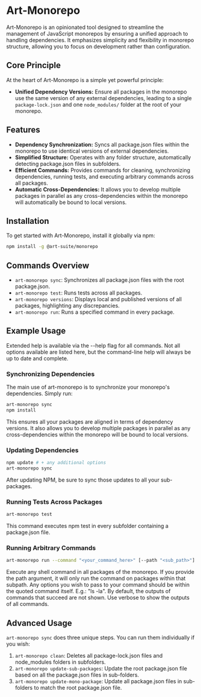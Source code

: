 # Art-Monorepo

Art-Monorepo is an opinionated tool designed to streamline the management of JavaScript monorepos by ensuring a unified approach to handling dependencies. It emphasizes simplicity and flexibility in monorepo structure, allowing you to focus on development rather than configuration.

## Core Principle

At the heart of Art-Monorepo is a simple yet powerful principle:

- **Unified Dependency Versions:** Ensure all packages in the monorepo use the same version of any external dependencies, leading to a single `package-lock.json` and one `node_modules/` folder at the root of your monorepo.

## Features

- **Dependency Synchronization:** Syncs all package.json files within the monorepo to use identical versions of external dependencies.
- **Simplified Structure:** Operates with any folder structure, automatically detecting package.json files in subfolders.
- **Efficient Commands:** Provides commands for cleaning, synchronizing dependencies, running tests, and executing arbitrary commands across all packages.
- **Automatic Cross-Dependencies:** It allows you to develop multiple packages in parallel as any cross-dependencies within the monorepo will automatically be bound to local versions.

## Installation

To get started with Art-Monorepo, install it globally via npm:

```bash
npm install -g @art-suite/monorepo
```

## Commands Overview

- `art-monorepo sync`: Synchronizes all package.json files with the root package.json.
- `art-monorepo test`: Runs tests across all packages.
- `art-monorepo versions`: Displays local and published versions of all packages, highlighting any discrepancies.
- `art-monorepo run`: Runs a specified command in every package.

## Example Usage

Extended help is available via the --help flag for all commands. Not all options available are listed here, but the command-line help will always be up to date and complete.

### Synchronizing Dependencies

The main use of art-monorepo is to synchronize your monorepo's dependencies. Simply run:

```bash
art-monorepo sync
npm install
```

This ensures all your packages are aligned in terms of dependency versions. It also allows you to develop multiple packages in parallel as any cross-dependencies within the monorepo will be bound to local versions.

### Updating Dependencies

```bash
npm update # + any additional options
art-monorepo sync
```

After updating NPM, be sure to sync those updates to all your sub-packages.

### Running Tests Across Packages

```bash
art-monorepo test
```

This command executes npm test in every subfolder containing a package.json file.

### Running Arbitrary Commands

```bash
art-monorepo run --command "<your_command_here>" [--path "<sub_path>"] [--verbose]
```

Execute any shell command in all packages of the monorepo. If you provide the path argument, it will only run the command on packages within that subpath. Any options you wish to pass to your command should be within the quoted command itself. E.g.: "ls -la".
By default, the outputs of commands that succeed are not shown. Use verbose to show the outputs of all commands.

## Advanced Usage

`art-monorepo sync` does three unique steps. You can run them individually if you wish:

1. `art-monorepo clean`: Deletes all package-lock.json files and node_modules folders in subfolders.
2. `art-monorepo update-sub-packages`: Update the root package.json file based on all the package.json files in sub-folders.
3. `art-monorepo update-mono-package`: Update all package.json files in sub-folders to match the root package.json file.
